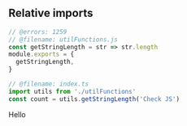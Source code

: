 ## Relative imports

```ts twoslash
// @errors: 1259
// @filename: utilFunctions.js
const getStringLength = str => str.length
module.exports = {
  getStringLength,
}

// @filename: index.ts
import utils from './utilFunctions'
const count = utils.getStringLength('Check JS')
```

Hello
